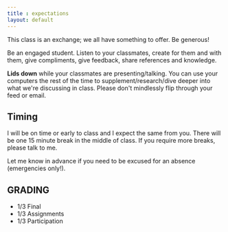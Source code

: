 ```yaml
---
title : expectations
layout: default
---
```


This class is an exchange; we all have something to offer. Be generous!

Be an engaged student. Listen to your classmates, create for them and with them, give compliments, give feedback, share references and knowledge. 

**Lids down** while your classmates are presenting/talking. You can use your computers the rest of the time to supplement/research/dive deeper into what we're discussing in class. Please don't mindlessly flip through your feed or email. 

## Timing

I will be on time or early to class and I expect the same from you. There will be one 15 minute break in the middle of class. If you require more breaks, please talk to me.

Let me know in advance if you need to be excused for an absence (emergencies only!).

## GRADING

* 1/3 Final
* 1/3 Assignments 
* 1/3 Participation